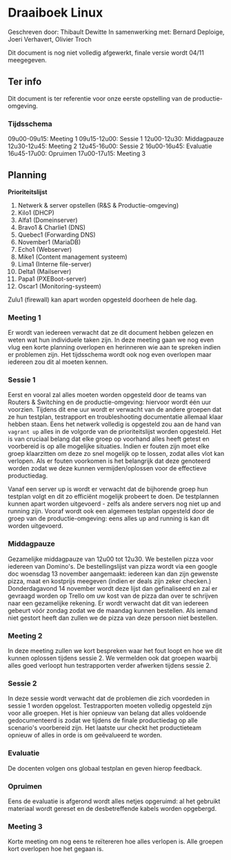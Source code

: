 # Draaiboek Linux 

Geschreven door: Thibault Dewitte
In samenwerking met: Bernard Deploige, Joeri Verhavert, Olivier Troch

Dit document is nog niet volledig afgewerkt, finale versie wordt 04/11 meegegeven.

## Ter info

Dit document is ter referentie voor onze eerste opstelling van de productie-omgeving.

### Tijdsschema

09u00-09u15: Meeting 1
09u15-12u00: Sessie 1
12u00-12u30: Middagpauze
12u30-12u45: Meeting 2
12u45-16u00: Sessie 2
16u00-16u45: Evaluatie
16u45-17u00: Opruimen
17u00-17u15: Meeting 3

## Planning

**Prioriteitslijst**
1. Netwerk & server opstellen (R&S & Productie-omgeving)
2. Kilo1 (DHCP)
3. Alfa1 (Domeinserver)
4. Bravo1 & Charlie1 (DNS)
5. Quebec1 (Forwarding DNS)
6. November1 (MariaDB)
7. Echo1 (Webserver)
8. Mike1 (Content management systeem)
9. Lima1 (Interne file-server)
10. Delta1 (Mailserver)
11. Papa1 (PXEBoot-server)
12. Oscar1 (Monitoring-systeem)

Zulu1 (firewall) kan apart worden opgesteld doorheen de hele dag.

### Meeting 1

Er wordt van iedereen verwacht dat ze dit document hebben gelezen en weten wat hun individuele taken zijn. 
In deze meeting gaan we nog even vlug een korte planning overlopen en herinneren wie aan te spreken indien er problemen zijn.
Het tijdsschema wordt ook nog even overlopen maar iedereen zou dit al moeten kennen.

### Sessie 1 

Eerst en vooral zal alles moeten worden opgesteld door de teams van Routers & Switching en de productie-omgeving: hiervoor wordt één uur voorzien.
Tijdens dit ene uur wordt er verwacht van de andere groepen dat ze hun testplan, testrapport en troubleshooting documentatie allemaal klaar hebben staan.
Eens het netwerk volledig is opgesteld zou aan de hand van `vagrant up` alles in de volgorde van de prioriteitslijst worden opgesteld.
Het is van cruciaal belang dat elke groep op voorhand alles heeft getest en voorbereid is op alle mogelijke situaties. 
Indien er fouten zijn moet elke groep klaarzitten om deze zo snel mogelijk op te lossen, zodat alles vlot kan verlopen.
Als er fouten voorkomen is het belangrijk dat deze genoteerd worden zodat we deze kunnen vermijden/oplossen voor de effectieve productiedag.

Vanaf een server up is wordt er verwacht dat de bijhorende groep hun testplan volgt en dit zo efficiënt mogelijk probeert te doen.
De testplannen kunnen apart worden uitgevoerd - zelfs als andere servers nog niet up and running zijn.
Vooraf wordt ook een algemeen testplan opgesteld door de groep van de productie-omgeving: eens alles up and running is kan dit worden uitgevoerd.

### Middagpauze

Gezamelijke middagpauze van 12u00 tot 12u30. We bestellen pizza voor iedereen van Domino's.
De bestellingslijst van pizza wordt via een google doc woensdag 13 november aangemaakt: iedereen kan dan zijn gewenste pizza, maat en kostprijs meegeven (indien er deals zijn zeker checken.)
Donderdagavond 14 november wordt deze lijst dan gefinaliseerd en zal er gevraagd worden op Trello om uw kost van de pizza dan over te schrijven naar een gezamelijke rekening. 
Er wordt verwacht dat dit van iedereen gebeurt vóór zondag zodat we de maandag kunnen bestellen. 
Als iemand niet gestort heeft dan zullen we de pizza van deze persoon niet bestellen.


### Meeting 2

In deze meeting zullen we kort bespreken waar het fout loopt en hoe we dit kunnen oplossen tijdens sessie 2.
We vermelden ook dat groepen waarbij alles goed verloopt hun testrapporten verder afwerken tijdens sessie 2.

### Sessie 2

In deze sessie wordt verwacht dat de problemen die zich voordeden in sessie 1 worden opgelost.
Testrapporten moeten volledig opgesteld zijn voor alle groepen.
Het is hier opnieuw van belang dat alles voldoende gedocumenteerd is zodat we tijdens de finale productiedag op alle scenario's voorbereid zijn.
Het laatste uur checkt het productieteam opnieuw of alles in orde is om geëvalueerd te worden.

### Evaluatie

De docenten volgen ons globaal testplan en geven hierop feedback.

### Opruimen

Eens de evaluatie is afgerond wordt alles netjes opgeruimd: al het gebruikt materiaal wordt gereset en de desbetreffende kabels worden opgebergd.

### Meeting 3
Korte meeting om nog eens te reïtereren hoe alles verlopen is. 
Alle groepen kort overlopen hoe het gegaan is.